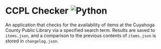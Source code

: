 # CCPL Checker ![Python](https://img.shields.io/badge/python-3670A0?style=for-the-badge&logo=python&logoColor=ffdd54)
An application that checks for the availability of items at the Cuyahoga County Public Library via a specified search term. Results are saved to `items.json`, and a comparison to the previous contents of `items.json` is stored in `changelog.json`.
